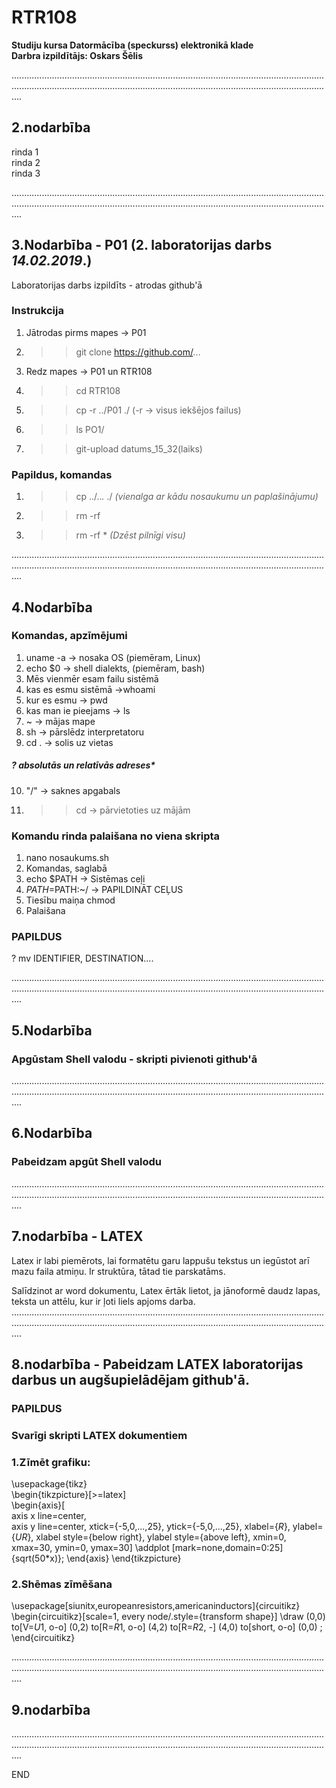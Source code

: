 # RTR108
**Studiju kursa Datormācība (speckurss) elektronikā klade**  
**Darbra izpildītājs: Oskars Šēlis**

............................................................................................................................................................................................................................................................ 

## **2.nodarbība**

rinda 1  
rinda 2  
rinda 3  

............................................................................................................................................................................................................................................................  
## **3.Nodarbība - P01** (2. laboratorijas darbs *14.02.2019*.)

Laboratorijas darbs izpildīts - atrodas github'ā

### **Instrukcija**
1. Jātrodas pirms mapes -> P01
2. >>git clone https://github.com/...
3. Redz mapes -> P01 un RTR108
4. >>cd RTR108
5. >>cp -r ../P01 ./ (-r -> visus iekšējos failus)
6. >>ls PO1/
7. >>git-upload datums_15_32(laiks)


### **Papildus, komandas**  
1. >>cp ../..*.* ./ *(vienalga ar kādu nosaukumu un paplašinājumu)*  
2. >>rm -rf
3. >>rm -rf * *(Dzēst pilnīgi visu)*

............................................................................................................................................................................................................................................................  

## **4.Nodarbība**

### **Komandas, apzīmējumi**

1. uname -a  ->  nosaka OS  (piemēram, Linux)
2. echo $0  ->  shell dialekts, (piemēram, bash)  
3. Mēs vienmēr esam failu sistēmā  
4. kas es esmu sistēmā ->whoami  
5. kur es esmu  ->  pwd  
6. kas man ie pieejams  ->  ls  
7. ~  ->  mājas mape  
8. sh  ->  pārslēdz interpretatoru    
9. cd .  ->  solis uz vietas    

##### *? absolutās un relatīvās adreses**      

10. "/" -> saknes apgabals  
11. >>cd -> pārvietoties uz mājām   

### Komandu rinda palaišana no viena skripta  

1. nano nosaukums.sh   
2. Komandas, saglabā   
3. echo $PATH  ->  Sistēmas ceļi   
4. $PATH =$PATH:~/  ->  PAPILDINĀT CEĻUS    
5. Tiesību maiņa chmod  
6. Palaišana  


### **PAPILDUS**    
? mv  IDENTIFIER, DESTINATION....   

............................................................................................................................................................................................................................................................  

## **5.Nodarbība**

### Apgūstam Shell valodu - skripti pivienoti github'ā
............................................................................................................................................................................................................................................................ 
## **6.Nodarbība**

### Pabeidzam apgūt Shell valodu
............................................................................................................................................................................................................................................................ 
## **7.nodarbība - LATEX**
Latex ir labi piemērots, lai formatētu garu lappušu tekstus un  iegūstot arī mazu faila atmiņu.
Ir struktūra, tātad tie parskatāms.

Salīdzinot ar word dokumentu, Latex ērtāk lietot, ja jānoformē daudz lapas, teksta un attēlu, kur ir ļoti liels apjoms darba.
............................................................................................................................................................................................................................................................  
## **8.nodarbība - Pabeidzam LATEX laboratorijas darbus un augšupielādējam github'ā.**

### **PAPILDUS** 
### Svarīgi skripti LATEX dokumentiem  
### 1.Zīmēt grafiku: 
\usepackage{tikz}   
\begin{tikzpicture}[>=latex]   
\begin{axis}[     
  axis x line=center,     
  axis y line=center,
  xtick={-5,0,...,25},
  ytick={-5,0,...,25},
  xlabel={$R$},
  ylabel={$UR$},
  xlabel style={below right},
  ylabel style={above left},
  xmin=0,
  xmax=30,
  ymin=0,
  ymax=30]
\addplot [mark=none,domain=0:25] {sqrt(50*x)};
\end{axis}
\end{tikzpicture}

### 2.Shēmas zīmēšana
\usepackage[siunitx,europeanresistors,americaninductors]{circuitikz}
\begin{circuitikz}[scale=1, every node/.style={transform shape}]
\draw (0,0)
to[V=$U1$, o-o] (0,2)
to[R=$R1$, o-o] (4,2)
to[R=$R2$, *-*] (4,0)
to[short, o-o] (0,0)
;
\end{circuitikz}

............................................................................................................................................................................................................................................................  
## **9.nodarbība**

............................................................................................................................................................................................................................................................  


END  
